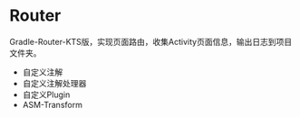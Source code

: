 # Router

Gradle-Router-KTS版，实现页面路由，收集Activity页面信息，输出日志到项目文件夹。

- 自定义注解
- 自定义注解处理器
- 自定义Plugin
- ASM-Transform